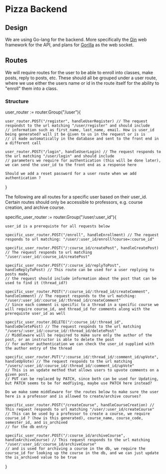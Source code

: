 # Pizza Backend

## Design

We are using Go-lang for the backend. More specifically the [Gin](https://github.com/gin-gonic/gin) web framework for the API, and plans for [Gorilla](https://github.com/gorilla/websocket) as the web socket.

## Routes

We will require routes for the user to be able to enroll into classes, make posts, reply to posts, etc. These should all be grouped under a user route, where we use either the users name or id
in the route itself for the ability to "enroll" them into a class.

### Structure

user_router := router.Group("/user"){

    user_router.POST("/register", handleUserRegister) // The request respondst to the url matching "/user/register" and should include
    // information such as first_name, last_name, email. How is user_id being generated? will it be given to us in the request or is is
    // it made automatically in the database and sent to the front end in a different call

    user_router.POST("/login", handleUserLogin) // The request responds to the url matching "/user/login" and should include
    // parameters we require for authentication (this will be done later), we can send the user_id to the front end as a response here

    Should we add a reset password for a user route when we add authentication ?

}

The following are all routes for a specific user based on their user_id. Certain routes should only be accessible to professors, e.g. course creation, and archive course.

specific_user_router := router.Group("/user/:user_id"){

    user_id is a prerequiste for all requests below

    specific_user_router.POST("/enroll", handleEnrollment) // The request responds to url matching: "/user/:user_id/enroll?course=:course_id"

    specific_user_router.POST("/:course_id/createPost", handleCreatePost) // The request responds to url matching "/user/:user_id/:course_id/createPost"

    specific_user_router.POST("/:course_id/replyToPost", handleReplyToPost) // This route can be used for a user replying to posts made,
    // the request should include information about the post that can be used to find it (thread_id?)

    specific_user_router.POST("/:course_id/:thread_id/createComment", handleComment) // The request responds to the url matching: "/user/:user_id/:course_id/:thread_id/createComment"
    // Since each comment is specific to a thread in a specific course we will require course_id, and thread_id for comments along with the prerequiste user_id as well

    specific_user_router.DELETE("/:course_id/:thread_id", handleDeletePost) // The request responds to the url matching "/users/:user_id/:course_id/:thread_id/deletePost"
    // Middleware will be required to make sure only the author of the post, or an instructor is able to delete the post
    // for author authentication we can check the user_id supplied with the author entry of the thread

    specific_user_router.PUT("/:course_id/:thread_id/:comment_id/upVote", handleUpVote) // The request responds to the url matching "/users/:user_id/:course_id/:thread_id/:comment_id/upVote"
    // This is an update method that allows users to upvote comments on a given post.
    // PUT can be replaced by PATCH, since both can be used for Updating, but PATCH seems to be for modfiying, maybe use PATCH here instead?

    Do we make some middleware for the routes below to make sure the user here is a professor and is allowed to create/archive courses?

    specific_user_router.POST("/createCourse", handleCourseCreation) // This request responds to url matching "/user/:user_id/createCourse"
    // This can be used by a professor to create a course, we require course_id ? (how is this generated), course_name, course_code, semester_id, and is_archived
    // for the db entry

    specific_user_router.POST("/:course_id/archiveCourse", handleArchiveCourse) // This request responds to the url matching "/user/:user_id/:course_id/archiveCourse"
    // and is used for archiving a course in the db, we require the course_id for looking up the course in the db, and we can just update the is_archived value to be true

}
